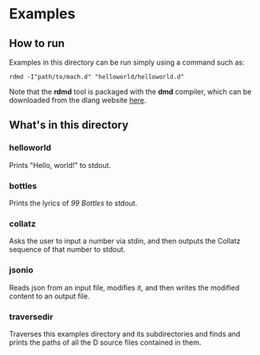 # Examples

## How to run

Examples in this directory can be run simply using a command such as:

``` text
rdmd -I"path/to/mach.d" "helloworld/helloworld.d"
```

Note that the **rdmd** tool is packaged with the **dmd** compiler, which can be
downloaded from the dlang website [here](https://dlang.org/download.html).

## What's in this directory

### helloworld

Prints "Hello, world!" to stdout.

### bottles

Prints the lyrics of *99 Bottles* to stdout.

### collatz

Asks the user to input a number via stdin, and then outputs the
Collatz sequence of that number to stdout.

### jsonio

Reads json from an input file, modifies it, and then writes the
modified content to an output file.

### traversedir

Traverses this examples directory and its subdirectories and
finds and prints the paths of all the D source files contained in them.
